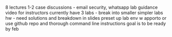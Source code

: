 8 lectures
1-2 case discussions - email security, whatsapp
lab guidance video for instructors
currently have 3 labs - break into smaller simpler labs
hw - need solutions and breakdown in slides
preset up lab env w apporto or use github repo and thorough command line instructions
goal is to be ready by feb